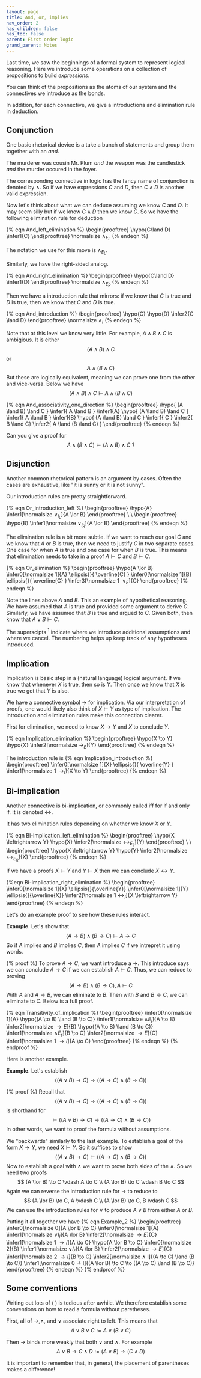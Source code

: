```yaml
---
layout: page
title: And, or, implies
nav_order: 2
has_children: false
has_toc: false
parent: First order logic
grand_parent: Notes
---
```


Last time, we saw the beginnings of a formal system to 
represent logical reasoning. Here we introduce some operations 
on a collection of propositions to build *expressions*. 

You can think of the propositions as the atoms of our system and 
the connectives we introduce as the bonds. 

In addition, for each connective, we give a introductiona and elimination 
rule in deduction. 

## Conjunction 

One basic rhetorical device is a take a bunch of statements and group 
them together with an *and*. 

The murderer was cousin Mr. Plum *and* the weapon was the candlestick *and* 
the murder occured in the foyer. 

The corresponding connective in logic has the fancy name of conjunction is 
denoted by $\land$. So if we have expressions $C$ and $D$, then 
$C \land D$ is another valid expression.

Now let's think about what we can deduce assuming we know $C$ and $D$. It may 
seem silly but if we know $C \land D$ then we know $C$. So we have the following 
elimination rule for deduction 

{% eqn And_left_elimination %}
\begin{prooftree}
\hypo{C\land D} 
\infer1{C} 
\end{prooftree}
\normalsize $\land_{E_L}$
{% endeqn %}

The notation we use for this move is $\land_{E_L}$.

Similarly, we have the right-sided analog. 

{% eqn And_right_elimination %}
\begin{prooftree}
\hypo{C\land D} 
\infer1{D} 
\end{prooftree}
\normalsize $\land_{E_R}$
{% endeqn %}

Then we have a introduction rule that mirrors: if we know that $C$ is true and $D$ 
is true, then we know that $C$ and $D$ is true. 

{% eqn And_introduction %}
\begin{prooftree}
\hypo{C}
\hypo{D}
\infer2{C \land D}
\end{prooftree}
\normalsize $\land_I$
{% endeqn %}

Note that at this level we know very little. For example, $A \land B \land C$ is 
ambigious. It is either 
$$
(A \land B) \land C 
$$
or
$$
A \land (B \land C)
$$
But these are logically equivalent, meaning we can prove one from the other and vice-versa. 
Below we have 
$$
(A \land B) \land C \vdash A \land (B \land C)
$$

{% eqn And_associativity_one_direction %}
\begin{prooftree}
\hypo{ (A \land B) \land C } \infer1{ A \land B } \infer1{A}
\hypo{ (A \land B) \land C } \infer1{ A \land B } \infer1{B}
\hypo{ (A \land B) \land C } \infer1{ C }
\infer2{ B \land C}
\infer2{ A \land (B \land C) }
\end{prooftree}
{% endeqn %}

Can you give a proof for 
$$
A \land (B \land C) \vdash (A \land B) \land C ~?
$$

## Disjunction 

Another common rhetorical pattern is an argument by cases. Often the cases are exhaustive, like 
"it is sunny or it is not sunny". 

Our introduction rules are pretty straightforward. 

{% eqn Or_introduction_left %}
\begin{prooftree}
\hypo{A} 
\infer1[\normalsize $\lor_{I_L}$]{A \lor B}
\end{prooftree} \ \ 
\begin{prooftree}
\hypo{B} 
\infer1[\normalsize $\lor_{I_R}$]{A \lor B}
\end{prooftree}
{% endeqn %}

The elimination rule is a bit more subtle.
If we want to reach our goal $C$ and we know that $A$ or $B$ is true, then we need to 
justify $C$ in two separate cases. One case for when $A$ is true and one case for 
when $B$ is true. This means that elimination needs to take in a proof $A \vdash C$ and 
$B \vdash C$. 

{% eqn Or_elimination %}
\begin{prooftree}
\hypo{A \lor B} 
\infer0[\normalsize 1]{A} \ellipsis{}{ \overline{C} }
\infer0[\normalsize 1]{B} \ellipsis{}{ \overline{C} }
\infer3[\normalsize 1 $~\lor_E$]{C}
\end{prooftree}
{% endeqn %}

Note the lines above $A$ and $B$. This an example of hypothetical reasoning. We have assumed 
that $A$ is true and provided some argument to derive $C$. Similarly, we have assumed that
$B$ is true and argued to $C$. Given both, then know that $A \lor B \vdash C$. 

The superscipts ${}^1$ indicate where we introduce additional assumptions and where we cancel. 
The numbering helps up keep track of any hypotheses introduced. 

## Implication 

Implication is basic step in a (natural language) logical argument. If we know that whenever 
$X$ is true, then so is $Y$. Then once we know that $X$ is true we get that $Y$ is also. 

We have a connective symbol $\to$ for implication. Via our interpretation of proofs, one 
would likely also think of $X \vdash Y$ as type of implication. The introduction and 
elimination rules make this connection clearer. 

First for elimination, we need to know $X \to Y$ and $X$ to conclude $Y$. 

{% eqn Implication_elimination %}
\begin{prooftree}
\hypo{X \to Y}
\hypo{X}
\infer2[\normalsize $\to_E$]{Y}
\end{prooftree}
{% endeqn %}

The introduction rule is 
{% eqn Implication_introduction %}
\begin{prooftree}
\infer0[\normalsize 1]{X} 
\ellipsis{}{ \overline{Y} }
\infer1[\normalsize 1 $~\to_I$]{X \to Y}
\end{prooftree}
{% endeqn %}

## Bi-implication

Another connective is bi-implication, or commonly called iff for if and only if. It is denoted 
$\leftrightarrow$. 

It has two elimination rules depending on whether we know $X$ or $Y$.

{% eqn Bi-implication_left_elimination %}
\begin{prooftree}
\hypo{X \leftrightarrow Y}
\hypo{X}
\infer2[\normalsize $\leftrightarrow_{E_L}$]{Y}
\end{prooftree} \ \ 
\begin{prooftree}
\hypo{X \leftrightarrow Y}
\hypo{Y}
\infer2[\normalsize $\leftrightarrow_{E_R}$]{X}
\end{prooftree}
{% endeqn %}

If we have a proofs $X \vdash Y$ and $Y \vdash X$ then we can conclude $X \leftrightarrow Y$.

{%eqn Bi-implication_right_elimination %}
\begin{prooftree}
\infer0[\normalsize 1]{X}
\ellipsis{}{\overline{Y}}
\infer0[\normalsize 1]{Y}
\ellipsis{}{\overline{X}}
\infer2[\normalsize 1 $\leftrightarrow_I$]{X \leftrightarrow Y}
\end{prooftree}
{% endeqn %}

Let's do an example proof to see how these rules interact. 

**Example**. Let's show that 
$$
(A \to B) \land (B \to C) \vdash A \to C
$$
So if $A$ implies and $B$ implies $C$, then $A$ implies $C$ if we intrepret it using words.

{% proof %}
To prove $A \to C$, we want introduce a $\to$. This introduce says we can conclude $A \to C$ 
if we can establish $A \vdash C$. Thus, we can reduce to proving
$$
(A \to B) \land (B \to C), A \vdash C
$$
With $A$ and $A \to B$, we can eliminate to $B$. Then with $B$ and $B \to C$, we can eliminate 
to $C$. Below is a full proof.

{% eqn Transitivity_of_implication %}
\begin{prooftree}
\infer0[\normalsize 1]{A} 
\hypo{(A \to B) \land (B \to C)}
\infer1[\normalsize $\land E_l$]{A \to B}\
\infer2[\normalsize $\to E$]{B}
\hypo{(A \to B) \land (B \to C)}
\infer1[\normalsize $\land E_r$]{B \to C}
\infer2[\normalsize $\to E$]{C}
\infer1[\normalsize 1 $\to I$]{A \to C}
\end{prooftree}
{% endeqn %}
{% endproof %}

Here is another example. 

**Example**. Let's establish 
$$
((A \lor B) \to C) \to ((A \to C) \land (B \to C))
$$

{% proof %}
Recall that 
$$
((A \lor B) \to C) \to ((A \to C) \land (B \to C))
$$
is shorthand for 
$$
\vdash ((A \lor B) \to C) \to ((A \to C) \land (B \to C))
$$
In other words, we want to proof the formula without assumptions. 

We "backwards" similarly to the last example. To establish a goal of the form $X \to Y$, 
we need $X \vdash Y$. So it suffices to show 
$$
((A \lor B) \to C) \vdash ((A \to C) \land (B \to C))
$$
Now to establish a goal with $\land$ we want to prove both sides of the $\land$. So we 
need two proofs
$$
(A \lor B) \to C \vdash A \to C \\
(A \lor B) \to C \vdash B \to C 
$$
Again we can reverse the introduction rule for $\to$ to reduce to 
$$
(A \lor B) \to C, A \vdash C \\
(A \lor B) \to C, B \vdash C 
$$
We can use the introduction rules for $\lor$ to produce $A \lor B$ from either $A$ or $B$. 

Putting it all together we have 
{% eqn Example_2 %}
\begin{prooftree}
\infer0[\normalsize 0]{A \lor B \to C} 
\infer0[\normalsize 1]{A} 
\infer1[\normalsize $\lor I_l$]{A \lor B} 
\infer2[\normalsize $\to E$]{C}
\infer1[\normalsize 1 $\to I$]{A \to C}
\hypo{A \lor B \to C} 
\infer0[\normalsize 2]{B} 
\infer1[\normalsize $\lor I_r$]{A \lor B} 
\infer2[\normalsize $\to E$]{C}
\infer1[\normalsize 2 $\to I$]{B \to C}
\infer2[\normalsize $\land$ I]{(A \to C) \land (B \to C)}
\infer1[\normalsize 0 $\to$ I]{(A \lor B) \to C \to ((A \to C) \land (B \to C)}
\end{prooftree}
{% endeqn %}
{% endproof %}

## Some conventions 

Writing out lots of $( \ )$ is tedious after awhile. We therefore establish some 
conventions on how to read a formula without paretheses. 

First, all of $\to, \land,$ and $\lor$ associate right to left. This means that 
$$
A \lor B \lor C := A \lor (B \lor C)
$$

Then $\to$ binds more weakly that both $\lor$ and $\land$. For example
$$
A \lor B \to C \land D := (A \lor B) \to (C \land D)
$$

It is important to remember that, in general, the placement of parentheses makes a 
difference!
